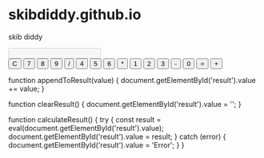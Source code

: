 # skibdiddy.github.io
skib diddy

<html lang="en">
<head>
    <meta charset="UTF-8">
    <meta name="viewport" content="width=device-width, initial-scale=1.0">
    <title>Simple Calculator</title>
    <link rel="stylesheet" href="styles.css">
</head>
<body>
    <div class="calculator">
        <input type="text" id="result" disabled>
        <div class="buttons">
            <button onclick="clearResult()">C</button>
            <button onclick="appendToResult('7')">7</button>
            <button onclick="appendToResult('8')">8</button>
            <button onclick="appendToResult('9')">9</button>
            <button onclick="appendToResult('/')">/</button>
            <button onclick="appendToResult('4')">4</button>
            <button onclick="appendToResult('5')">5</button>
            <button onclick="appendToResult('6')">6</button>
            <button onclick="appendToResult('*')">*</button>
            <button onclick="appendToResult('1')">1</button>
            <button onclick="appendToResult('2')">2</button>
            <button onclick="appendToResult('3')">3</button>
            <button onclick="appendToResult('-')">-</button>
            <button onclick="appendToResult('0')">0</button>
            <button onclick="calculateResult()">=</button>
            <button onclick="appendToResult('+')">+</button>
        </div>
    </div>
    <script src="script.js"></script>
</body>
</html>

function appendToResult(value) {
    document.getElementById('result').value += value;
}

function clearResult() {
    document.getElementById('result').value = '';
}

function calculateResult() {
    try {
        const result = eval(document.getElementById('result').value);
        document.getElementById('result').value = result;
    } catch (error) {
        document.getElementById('result').value = 'Error';
    }
}
